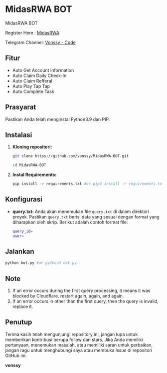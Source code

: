 # MidasRWA BOT
MidasRWA BOT

Register Here : [MidasRWA](https://t.me/MidasRWA_bot/app?startapp=ref_e3f89236-4c61-445e-81ec-7796d03b4eed)

Telegram Channel: [Vonssy - Code](https://t.me/vonssy_code)

## Fitur

  - Auto Get Account Information
  - Auto Claim Daily Check-In
  - Auto Claim Refferal
  - Auto Play Tap Tap
  - Auto Complete Task

## Prasyarat

Pastikan Anda telah menginstal Python3.9 dan PIP.

## Instalasi

1. **Kloning repositori:**
   ```bash
   git clone https://github.com/vonssy/MidasRWA-BOT.git
   ```
   ```bash
   cd MidasRWA-BOT
   ```

2. **Instal Requirements:**
   ```bash
   pip install -r requirements.txt #or pip3 install -r requirements.txt
   ```

## Konfigurasi

- **query.txt:** Anda akan menemukan file `query.txt` di dalam direktori proyek. Pastikan `query.txt` berisi data yang sesuai dengan format yang diharapkan oleh skrip. Berikut adalah contoh format file:

  ```bash
  query_id=
  user=
  ```

## Jalankan

```bash
python bot.py #or python3 bot.py
```

## Note
  1. If an error occurs during the first query processing, it means it was blocked by Cloudflare. restart again, again, and again.
  2. If an error occurs in other than the first query, then the query is invalid, replace it.

## Penutup

Terima kasih telah mengunjungi repository ini, jangan lupa untuk memberikan kontribusi berupa follow dan stars.
Jika Anda memiliki pertanyaan, menemukan masalah, atau memiliki saran untuk perbaikan, jangan ragu untuk menghubungi saya atau membuka *issue* di repositori GitHub ini.

**vonssy**
